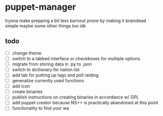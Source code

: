 # puppet-manager
trynna make prepping a bit less burnout prone by making it braindead simple
maybe some other things too idk
## todo
- [ ] change theme
- [ ] switch to a tabbed interface or checkboxes for multiple options
- [ ] migrate from storing data in .py to .json
- [ ] switch to dictionary for nation list
- [ ] add tab for putting up tags and poll raiding
- [ ] generalize currently used functions
- [ ] add icon
- [ ] create binaries 
- [ ] publish instructions on creating binaries in accordance w/ GPL
- [ ] add puppet creator because NS++ is practically abandoned at this point
- [ ] functionality to find your wa
